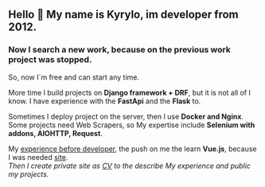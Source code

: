 ## Hello 👋 My name is Kyrylo, im developer from 2012.

### Now I search a new work, because on the previous work project was stopped. 

So, now I`m free and can start any time.

More time I build projects on **Django framework + DRF**, but it is not all of I know. 
I have experience with the **FastApi** and the **Flask** to. 

Sometimes I deploy project on the server, then I use **Docker and Nginx**. 
Some projects need Web Scrapers, so My expertise include 
**Selenium with addons, AIOHTTP, Request**.

My [experience before developer](https://720p.com.ua), the push on me the learn **Vue.js**, 
because I was needed [site](https://fotka.kiev.ua).<br> 
_Then I create private site as [CV](https://cv.fotka.kiev.ua) to the describe My experience and public my projects._



<!--
**Sokirlov/Sokirlov** is a ✨ _special_ ✨ repository because its `README.md` (this file) appears on your GitHub profile.

Here are some ideas to get you started:

- 🔭 I’m currently working on ...
- 🌱 I’m currently learning ...
- 👯 I’m looking to collaborate on ...
- 🤔 I’m looking for help with ...
- 💬 Ask me about ...
- 📫 How to reach me: ...
- 😄 Pronouns: ...
- ⚡ Fun fact: ...
-->
